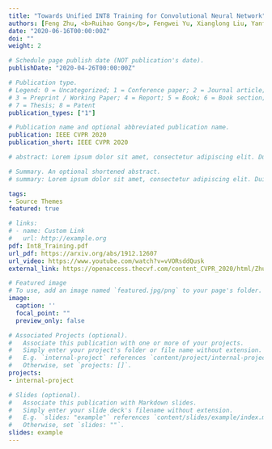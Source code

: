 ```yaml
---
title: "Towards Unified INT8 Training for Convolutional Neural Network"
authors: [Feng Zhu, <b>Ruihao Gong</b>, Fengwei Yu, Xianglong Liu, Yanfei Wang, Zhelong Li, Xiuqi Yang, Junjie Yan]
date: "2020-06-16T00:00:00Z"
doi: ""
weight: 2

# Schedule page publish date (NOT publication's date).
publishDate: "2020-04-26T00:00:00Z"

# Publication type.
# Legend: 0 = Uncategorized; 1 = Conference paper; 2 = Journal article;
# 3 = Preprint / Working Paper; 4 = Report; 5 = Book; 6 = Book section;
# 7 = Thesis; 8 = Patent
publication_types: ["1"]

# Publication name and optional abbreviated publication name.
publication: IEEE CVPR 2020
publication_short: IEEE CVPR 2020

# abstract: Lorem ipsum dolor sit amet, consectetur adipiscing elit. Duis posuere tellus ac convallis placerat. Proin tincidunt magna sed ex sollicitudin condimentum. Sed ac faucibus dolor, scelerisque sollicitudin nisi. Cras purus urna, suscipit quis sapien eu, pulvinar tempor diam. Quisque risus orci, mollis id ante sit amet, gravida egestas nisl. Sed ac tempus magna. Proin in dui enim. Donec condimentum, sem id dapibus fringilla, tellus enim condimentum arcu, nec volutpat est felis vel metus. Vestibulum sit amet erat at nulla eleifend gravida.

# Summary. An optional shortened abstract.
# summary: Lorem ipsum dolor sit amet, consectetur adipiscing elit. Duis posuere tellus ac convallis placerat. Proin tincidunt magna sed ex sollicitudin condimentum.

tags:
- Source Themes
featured: true

# links:
# - name: Custom Link
#   url: http://example.org
pdf: Int8_Training.pdf
url_pdf: https://arxiv.org/abs/1912.12607
url_video: https://www.youtube.com/watch?v=vVORsddQusk
external_link: https://openaccess.thecvf.com/content_CVPR_2020/html/Zhu_Towards_Unified_INT8_Training_for_Convolutional_Neural_Network_CVPR_2020_paper.html

# Featured image
# To use, add an image named `featured.jpg/png` to your page's folder. 
image:
  caption: ''
  focal_point: ""
  preview_only: false

# Associated Projects (optional).
#   Associate this publication with one or more of your projects.
#   Simply enter your project's folder or file name without extension.
#   E.g. `internal-project` references `content/project/internal-project/index.md`.
#   Otherwise, set `projects: []`.
projects:
- internal-project

# Slides (optional).
#   Associate this publication with Markdown slides.
#   Simply enter your slide deck's filename without extension.
#   E.g. `slides: "example"` references `content/slides/example/index.md`.
#   Otherwise, set `slides: ""`.
slides: example
---
```

